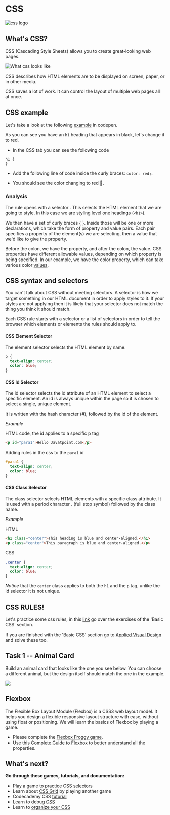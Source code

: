 # CSS

![css logo](https://user-images.githubusercontent.com/22002193/69540470-55a77800-0f8f-11ea-9898-0acd26043695.png)

## What's CSS?

CSS (Cascading Style Sheets) allows you to create great-looking web pages.

![What css looks like](https://user-images.githubusercontent.com/22002193/69540398-2c86e780-0f8f-11ea-9b64-812ed09956fc.jpg)

CSS describes how HTML elements are to be displayed on screen, paper, or in other media.

CSS saves a lot of work. It can control the layout of multiple web pages all at once.

## CSS example

Let's take a look at the following [example](https://codepen.io/shiryz/pen/VwwOBGa?editors=1100#0) in codepen.

As you can see you have an `h1` heading that appears in black, let's change it to red.

- In the CSS tab you can see the following code

```css
h1 {
}
```

- Add the following line of code inside the curly braces: `color: red;`.

- You should see the color changing to red :tada:.

### Analysis

The rule opens with a selector . This selects the HTML element that we are going to style. In this case we are styling level one headings (`<h1>`).

We then have a set of curly braces { }. Inside those will be one or more declarations, which take the form of property and value pairs. Each pair specifies a property of the element(s) we are selecting, then a value that we'd like to give the property.

Before the colon, we have the property, and after the colon, the value. CSS properties have different allowable values, depending on which property is being specified. In our example, we have the color property, which can take various color [values](https://developer.mozilla.org/en-US/docs/Learn/CSS/Building_blocks/Values_and_units#Color).

## CSS syntax and selectors

You can't talk about CSS without meeting selectors. A selector is how we target something in our HTML document in order to apply styles to it. If your styles are not applying then it is likely that your selector does not match the thing you think it should match.

Each CSS rule starts with a selector or a list of selectors in order to tell the browser which elements or elements the rules should apply to.

#### CSS Element Selector

The element selector selects the HTML element by name.

```css
p {
  text-align: center;
  color: blue;
}
```

#### CSS Id Selector

The id selector selects the id attribute of an HTML element to select a specific element. An id is always unique within the page so it is chosen to select a single, unique element.

It is written with the hash character (#), followed by the id of the element.

_Example_

HTML code, the id applies to a specific p tag

```html
<p id="para1">Hello Javatpoint.com</p>
```

Adding rules in the css to the `para1` id

```css
#para1 {
  text-align: center;
  color: blue;
}
```

#### CSS Class Selector

The class selector selects HTML elements with a specific class attribute. It is used with a period character . (full stop symbol) followed by the class name.

_Example_

HTML

```html
<h1 class="center">This heading is blue and center-aligned.</h1>
<p class="center">This paragraph is blue and center-aligned.</p>
```

CSS

```css
.center {
  text-align: center;
  color: blue;
}
```

_Notice_ that the `center` class applies to both the `h1` and the `p` tag, unlike the id selector it is not unique.

## CSS RULES!

Let's practice some css rules, in this [link](https://www.freecodecamp.org/learn/responsive-web-design/basic-css/) go over the exercises of the 'Basic CSS'  section. 

If you are finished with the 'Basic CSS' section go to [Applied Visual Design](https://www.freecodecamp.org/learn/responsive-web-design/applied-visual-design/) and solve these too.

## Task 1 -- Animal Card

Build an animal card that looks like the one you see below. You can choose a different animal, but the design itself should match the one in the example.

![](https://i.imgur.com/zWfTYD1.png)

## Flexbox

The Flexible Box Layout Module (Flexbox) is a CSS3 web layout model. It helps you design a flexible responsive layout structure with ease, without using float or positioning. We will learn the basics of Flexbox by playing a game.

* Please complete the [Flexbox Froggy game](https://flexboxfroggy.com/).
* Use this [Complete Guide to Flexbox](https://css-tricks.com/snippets/css/a-guide-to-flexbox/) to better understand all the   properties.

## What's next? 
**Go through these games, tutorials, and documentation:**

* Play a game to practice CSS [selectors](https://flukeout.github.io/)
* Learn about [CSS Grid](https://cssgridgarden.com/) by playing another game
* Codecademy CSS [tutorial](https://www.codecademy.com/learn/learn-css)
* Learn to debug [CSS](https://developer.mozilla.org/en-US/docs/Learn/CSS/Building_blocks/Debugging_CSS)
* Learn to [organize your CSS](https://developer.mozilla.org/en-US/docs/Learn/CSS/Building_blocks/Organizing) 

